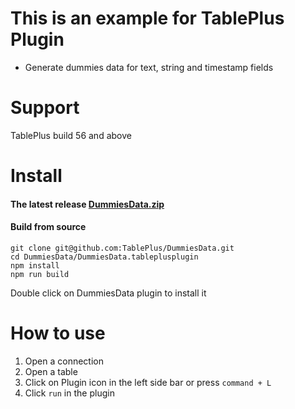 # This is an example for TablePlus Plugin

- Generate dummies data for text, string and timestamp fields

# Support

TablePlus build 56 and above

# Install

#### The latest release [DummiesData.zip](https://github.com/TablePlus/DummiesData/files/1185177/DummiesData.zip)

#### Build from source

```
git clone git@github.com:TablePlus/DummiesData.git
cd DummiesData/DummiesData.tableplusplugin
npm install
npm run build
```

Double click on DummiesData plugin to install it

# How to use

1. Open a connection
2. Open a table
3. Click on Plugin icon in the left side bar or press `command + L`
4. Click `run` in the plugin
